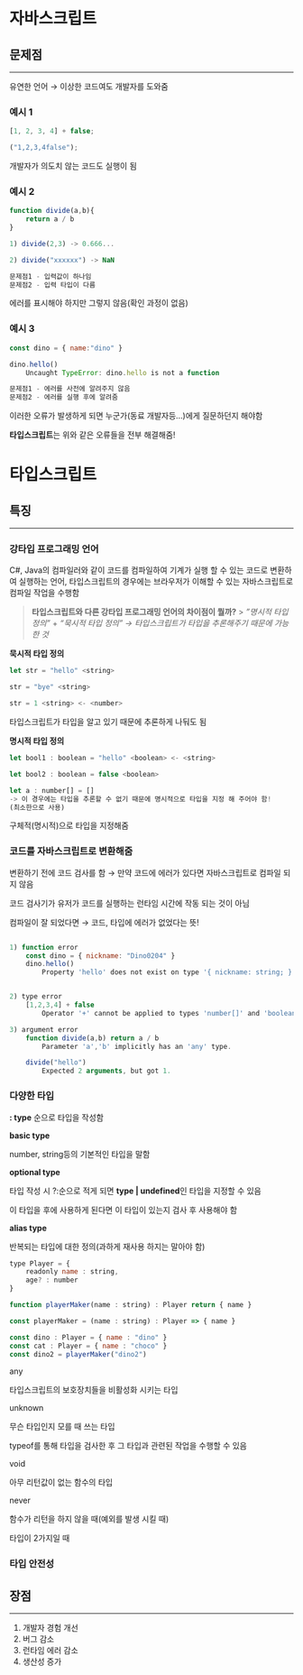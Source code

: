 # 자바스크립트

## 문제점

---

유연한 언어 → 이상한 코드여도 개발자를 도와줌

### 예시 1

```jsx
[1, 2, 3, 4] + false;

("1,2,3,4false");
```

개발자가 의도치 않는 코드도 실행이 됨

### 예시 2

```jsx
function divide(a,b){
	return a / b
}

1) divide(2,3) -> 0.666...

2) divide("xxxxxx") -> NaN

문제점1 - 입력값이 하나임
문제점2 - 입력 타입이 다름
```

에러를 표시해야 하지만 그렇지 않음(확인 과정이 없음)

### 예시 3

```jsx
const dino = { name:"dino" }

dino.hello()
	Uncaught TypeError: dino.hello is not a function

문제점1 - 에러를 사전에 알려주지 않음
문제점2 - 에러를 실행 후에 알려줌
```

이러한 오류가 발생하게 되면 누군가(동료 개발자등…)에게 질문하던지 해야함

**타입스크립트**는 위와 같은 오류들을 전부 해결해줌!

# 타입스크립트

## 특징

---

### 강타입 프로그래밍 언어

C#, Java의 컴파일러와 같이 코드를 컴파일하여 기계가 실행 할 수 있는 코드로 변환하여 실행하는 언어, 타입스크립트의 경우에는 브라우저가 이해할 수 있는 자바스크립트로 컴파일 작업을 수행함

> **타입스크립트와 다른 강타입 프로그래밍 언어의 차이점이 뭘까?** > _”명시적 타입 정의”_ + _“묵시적 타입 정의”
> → 타입스크립트가 타입을 추론해주기 때문에 가능한 것_

**묵시적 타입 정의**

```jsx
let str = "hello" <string>

str = "bye" <string>

str = 1 <string> <- <number>
```

타입스크립트가 타입을 알고 있기 때문에 추론하게 나둬도 됨

**명시적 타입 정의**

```jsx
let bool1 : boolean = "hello" <boolean> <- <string>

let bool2 : boolean = false <boolean>

let a : number[] = []
-> 이 경우에는 타입을 추론할 수 없기 때문에 명시적으로 타입을 지정 해 주어야 함!
(최소한으로 사용)
```

구체적(명시적)으로 타입을 지정해줌

### 코드를 자바스크립트로 변환해줌

변환하기 전에 코드 검사를 함 → 만약 코드에 에러가 있다면 자바스크립트로 컴파일 되지 않음

코드 검사기가 유저가 코드를 실행하는 런타임 시간에 작동 되는 것이 아님

컴파일이 잘 되었다면 → 코드, 타입에 에러가 없었다는 뜻!

```jsx

1) function error
	const dino = { nickname: "Dino0204" }
	dino.hello()
		Property 'hello' does not exist on type '{ nickname: string; }'.


2) type error
	[1,2,3,4] + false
		Operator '+' cannot be applied to types 'number[]' and 'boolean'.

3) argument error
	function divide(a,b) return a / b
		Parameter 'a','b' implicitly has an 'any' type.

	divide("hello")
		Expected 2 arguments, but got 1.

```

### 다양한 타입

**: type** 순으로 타입을 작성함

**basic type**

number, string등의 기본적인 타입을 말함

**optional type**

타입 작성 시 ?:순으로 적게 되면 **type | undefined**인 타입을 지정할 수 있음

이 타입을 후에 사용하게 된다면 이 타입이 있는지 검사 후 사용해야 함

**alias type**

반복되는 타입에 대한 정의(과하게 재사용 하지는 말아야 함)

```jsx
type Player = {
	readonly name : string,
	age? : number
}

function playerMaker(name : string) : Player return { name }

const playerMaker = (name : string) : Player => { name }

const dino : Player = { name : "dino" }
const cat : Player = { name : "choco" }
const dino2 = playerMaker("dino2")

```

any

타입스크립트의 보호장치들을 비활성화 시키는 타입

unknown

무슨 타입인지 모를 때 쓰는 타입

typeof를 통해 타입을 검사한 후 그 타입과 관련된 작업을 수행할 수 있음

void

아무 리턴값이 없는 함수의 타입

never

함수가 리턴을 하지 않을 때(예외를 발생 시킬 때)

타입이 2가지일 때

### 타입 안전성

## 장점

---

1. 개발자 경험 개선
2. 버그 감소
3. 런타임 에러 감소
4. 생산성 증가
